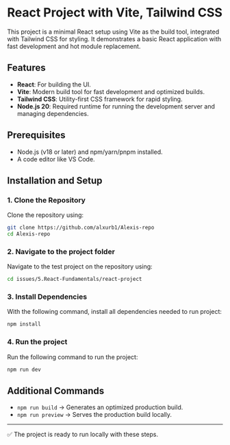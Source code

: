 # React Project with Vite, Tailwind CSS

This project is a minimal React setup using Vite as the build tool, integrated
with Tailwind CSS for styling. It demonstrates a basic React application with
fast development and hot module replacement.

## Features

- **React**: For building the UI.
- **Vite**: Modern build tool for fast development and optimized builds.
- **Tailwind CSS**: Utility-first CSS framework for rapid styling.
- **Node.js 20**: Required runtime for running the development server and
  managing dependencies.

## Prerequisites

- Node.js (v18 or later) and npm/yarn/pnpm installed.
- A code editor like VS Code.

## Installation and Setup

### 1. Clone the Repository

Clone the repository using:

```bash
git clone https://github.com/alxurb1/Alexis-repo
cd Alexis-repo
```

### 2. Navigate to the project folder

Navigate to the test project on the repository using:

```bash
cd issues/5.React-Fundamentals/react-project
```

### 3. Install Dependencies

With the following command, install all dependencies needed to run project:

```bash
npm install
```

### 4. Run the project

Run the following command to run the project:

```bash
npm run dev
```

## Additional Commands

- `npm run build` → Generates an optimized production build.
- `npm run preview` → Serves the production build locally.

---

✅ The project is ready to run locally with these steps.
